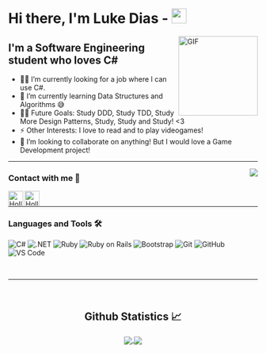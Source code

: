 # Hi there, I'm Luke Dias - <img width="30px" src="https://media.tenor.com/images/3b388fe03da271d2674faf85eb7c3fcd/tenor.gif" />

<img align="right" alt="GIF" height="160px" src="https://media.giphy.com/media/du3J3cXyzhj75IOgvA/giphy.gif" />

## I'm a Software Engineering student who loves C#

- 👨‍💻 I’m currently looking for a job where I can use C#.
- 🌱 I’m currently learning Data Structures and Algorithms 😅
- 💪🏼 Future Goals: Study DDD, Study TDD, Study More Design Patterns, Study, Study and Study! <3
- ⚡ Other Interests: I love to read and to play videogames!
- 👯 I’m looking to collaborate on anything! But I would love a Game Development project!

---

<img align="right" src="http://estruyf-github.azurewebsites.net/api/VisitorHit?user=HollowLukeDias&repo=HollowLukedias&countColorcountColor&countColor=%237B1E7B"/>

### Contact with me 📝

[<img align="left" alt="HollowWizard | LinkedIn" height="30px" src="https://www.flaticon.com/svg/static/icons/svg/725/725337.svg"/>][linkedin]
[<img align="left" alt="HollowWizard | Instagram" height="30px" src="https://image.flaticon.com/icons/svg/725/725278.svg" />][instagram]

<br />

---

### Languages and Tools 🛠 

![C#](https://img.shields.io/badge/-%23-purple?logo=c#)
![.NET](https://img.shields.io/badge/-.NET-blue?logo=.NET)
![Ruby](https://img.shields.io/badge/-Ruby-red?logo=ruby)
![Ruby on Rails](https://img.shields.io/badge/-Ruby%20on%20Rails-red?logo=ruby-on-rails)
![Bootstrap](https://img.shields.io/badge/-Bootstrap-563D7C?style=flat-square&logo=Bootstrap)
![Git](https://img.shields.io/badge/-Git-%23F05032?style=flat-square&logo=git&logoColor=%23ffffff)
![GitHub](https://img.shields.io/badge/-GitHub-181717?style=flat-square&logo=github)
![VS Code](http://img.shields.io/badge/-VS%20Code-007ACC?style=flat-square&logo=visual-studio-code&logoColor=ffffff)

<br/>

---

<br/>

  <h2 align="center"> Github Statistics 📈 </h2>
  
  <div align="center"> 
     <a href="">
      <img align="center" src="https://github-readme-stats.vercel.app/api?username=HollowLukeDias&show_icons=true&theme=tokyonight" />
    </a>
    <a href="">
      <img align="center" src="https://github-readme-stats.vercel.app/api/top-langs/?username=HollowLukeDias&theme=tokyonight&line_height=40&hide=shaderlab"/>
    </a>
</div

<br/>

[instagram]: https://www.instagram.com/ged_fenrirluke/
[linkedin]: https://www.linkedin.com/in/lucasdiasufrj/
